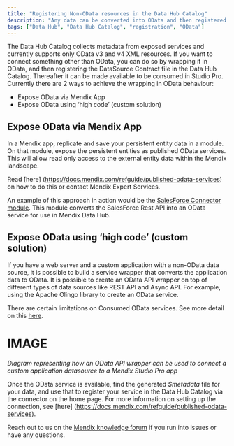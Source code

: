```yaml
---
title: "Registering Non-OData resources in the Data Hub Catalog"
description: "Any data can be converted into OData and then registered in the Data Hub Catalog."
tags: ["Data Hub", "Data Hub Catalog", "registration", "OData"]
---
```


The Data Hub Catalog collects metadata from exposed services and currently supports only OData v3 and v4 XML resources. If you want to connect something other than OData, you can do so by wrapping it in OData, and then registering the DataSource Contract file in the Data Hub Catalog. Thereafter it can be made available to be consumed in Studio Pro. Currently there are 2 ways to achieve the wrapping in OData behaviour:

- Expose OData via Mendix App
- Expose OData using ‘high code’ (custom solution)



## Expose OData via Mendix App

In a Mendix app, replicate and save your persistent entity data in a module. On that module, expose the persistent entities as published OData services. This will allow read only access to the external entity data within the Mendix landscape.

Read [here] (https://docs.mendix.com/refguide/published-odata-services) on how to do this or contact Mendix Expert Services. 

An example of this approach in action would be the [SalesForce Connector module](https://marketplace.mendix.com/link/component/111393). This module converts the SalesForce Rest API into an OData service for use in Mendix Data Hub.


## Expose OData using ‘high code’ (custom solution)

If you have a web server and a custom application with a non-OData data source, it is possible to build a service wrapper that converts the application data to OData. It is possible to create an OData API wrapper on top of different types of data sources like REST API and Async API. For example, using the Apache Olingo library to create an OData service.

There are certain limitations on Consumed OData services. See more detail on this  [here](https://docs.mendix.com/refguide/consumed-odata-services#2-odata-services-and-external-entities).


# IMAGE

*Diagram representing how an OData API wrapper can be used to connect a custom application datasource to a Mendix Studio Pro app*


Once the OData service is available, find the generated *$metadata* file for your data, and use that to register your service in the Data Hub Catalog via the connector on the home page. For more information on setting up the connection, see [here] (https://docs.mendix.com/refguide/published-odata-services).

Reach out to us on the [Mendix knowledge forum](https://forum.mendix.com/index.html) if you run into issues or have any questions.